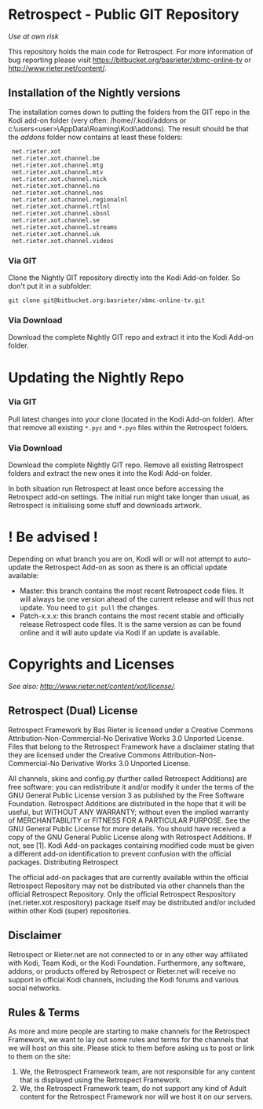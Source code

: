 # Retrospect - Public GIT Repository #
*Use at own risk*

This repository holds the main code for Retrospect. For more information of bug reporting please visit https://bitbucket.org/basrieter/xbmc-online-tv or http://www.rieter.net/content/.

## Installation of the Nightly versions ##
The installation comes down to putting the folders from the GIT repo in the Kodi add-on folder (very often: /home/<user>/.kodi/addons or c:\users\<user>\AppData\Roaming\Kodi\addons). The result should be that the *addons* folder now contains at least these folders:

```
 net.rieter.xot
 net.rieter.xot.channel.be
 net.rieter.xot.channel.mtg
 net.rieter.xot.channel.mtv
 net.rieter.xot.channel.nick
 net.rieter.xot.channel.no
 net.rieter.xot.channel.nos
 net.rieter.xot.channel.regionalnl
 net.rieter.xot.channel.rtlnl
 net.rieter.xot.channel.sbsnl
 net.rieter.xot.channel.se
 net.rieter.xot.channel.streams
 net.rieter.xot.channel.uk
 net.rieter.xot.channel.videos
```

### Via GIT ###
Clone the Nightly GIT repository directly into the Kodi Add-on folder. So don't put it in a subfolder:

```
git clone git@bitbucket.org:basrieter/xbmc-online-tv.git
```

### Via Download ###
Download the complete Nightly GIT repo and extract it into the Kodi Add-on folder.

# Updating the Nightly Repo #
### Via GIT ###
Pull latest changes into your clone (located in the Kodi Add-on folder). After that remove all existing `*.pyc` and `*.pyo` files within the Retrospect folders.

### Via Download ###
Download the complete Nightly GIT repo. Remove all existing Retrospect folders and extract the new ones it into the Kodi Add-on folder.

In both situation run Retrospect at least once before accessing the Retrospect add-on settings. The initial run might take longer than usual, as Retrospect is initialising some stuff and downloads artwork.

# ! Be advised ! #
Depending on what branch you are on, Kodi will or will not attempt to auto-update the Retrospect Add-on as soon as there is an official update available:

* Master: this branch contains the most recent Retrospect code files. It will always be one version ahead of the current release and will thus not update. You need to ```git pull``` the changes.
* Patch-x.x.x: this branch contains the most recent stable and officially release Retrospect code files. It is the same version as can be found online and it will auto update via Kodi if an update is available.

# Copyrights and Licenses #
*See also: http://www.rieter.net/content/xot/license/.*

## Retrospect (Dual) License ##
Retrospect Framework by Bas Rieter is licensed under a Creative Commons Attribution-Non-Commercial-No Derivative Works 3.0 Unported License. Files that belong to the Retrospect Framework have a disclaimer stating that they are licensed under the Creative Commons Attribution-Non-Commercial-No Derivative Works 3.0 Unported License.

All channels, skins and config.py (further called Retrospect Additions) are free software: you can redistribute it and/or modify it under the terms of the GNU General Public License version 3 as published by the Free Software Foundation. Retrospect Additions are distributed in the hope that it will be useful, but WITHOUT ANY WARRANTY; without even the implied warranty of MERCHANTABILITY or FITNESS FOR A PARTICULAR PURPOSE. See the GNU General Public License for more details. You should have received a copy of the GNU General Public License along with Retrospect Additions. If not, see [1]. Kodi Add-on packages containing modified code must be given a different add-on identification to prevent confusion with the official packages.
Distributing Retrospect

The official add-on packages that are currently available within the official Retrospect Repository may not be distributed via other channels than the official Retrospect Repository. Only the official Retrospect Respository (net.rieter.xot.respository) package itself may be distributed and/or included within other Kodi (super) repositories.

## Disclaimer ##
Retrospect or Rieter.net are not connected to or in any other way affiliated with Kodi, Team Kodi, or the Kodi Foundation. Furthermore, any software, addons, or products offered by Retrospect or Rieter.net will receive no support in official Kodi channels, including the Kodi forums and various social networks.

## Rules & Terms ##
As more and more people are starting to make channels for the Retrospect Framework, we want to lay out some rules and terms for the channels that we will host on this site. Please stick to them before asking us to post or link to them on the site:

 1. We, the Retrospect Framework team, are not responsible for any content that is displayed using the Retrospect Framework.
 1. We, the Retrospect Framework team, do not support any kind of Adult content for the Retrospect Framework nor will we host it on our servers.

